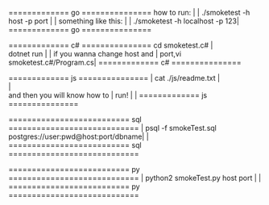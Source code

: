 ============= go ===============
how to run:                    | 
                               | 
./smoketest -h host -p port    |
                               |
something like this:           |
                               |
./smoketest -h localhost -p 123|
============= go ===============

============= c# ===============
cd smoketest.c#                |        
dotnet run                     | 
                               |
if you wanna change host and   |
port,vi smoketest.c#/Program.cs|
============= c# ===============

============= js ===============
                               |
cat ./js/readme.txt            |                               
                               |  
and then you will know how to  |
run!                           |
                               |
============= js ===============

========================== sql ============================
                                                          |
psql -f smokeTest.sql postgres://user:pwd@host:port/dbname|
                                                          |
========================== sql ============================

========================== py ============================
                                                         |
python2 smokeTest.py host port                           |
                                                         |
========================== py ============================
